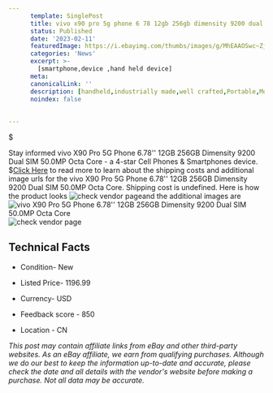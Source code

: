 ```yaml
---
      template: SinglePost
      title: vivo x90 pro 5g phone 6 78 12gb 256gb dimensity 9200 dual sim 50 0mp octa core
      status: Published
      date: '2023-02-11'
      featuredImage: https://i.ebayimg.com/thumbs/images/g/MhEAAOSwc~ZjfdFP/s-l225.jpg
      categories: 'News'
      excerpt: >-
        [smartphone,device ,hand held device]
      meta:
      canonicalLink: ''
      description: [handheld,industrially made,well crafted,Portable,Mobile,Compact,Convenient,Lightweight,Maneuverable,Man-portable,Miniature,Carriable,Hand-held,Light,Holdable,Transportable,Mobile device,Pocket-sized,On-the-go,Wireless,Cordless,Compact size,Convenient size, smartphone,device ,hand held device]
      noindex: false
      
        
---
```

$

Stay informed vivo X90 Pro 5G Phone 6.78'' 12GB 256GB Dimensity 9200 Dual SIM 50.0MP Octa Core - a 4-star Cell Phones & Smartphones device.
$[Click Here](https://www.ebay.com/itm/325435634527?hash=item4bc579b35f%3Ag%3AMhEAAOSwc%7EZjfdFP&mkevt=1&mkcid=1&mkrid=711-53200-19255-0&campid=%253CePNCampaignId%253E&customid=%253CreferenceId%253E&toolid=10049) to read more to learn about the shipping costs and additional image urls for the vivo X90 Pro 5G Phone 6.78'' 12GB 256GB Dimensity 9200 Dual SIM 50.0MP Octa Core. Shipping cost is undefined. Here is how the product looks ![check vendor page](https://i.ebayimg.com/thumbs/images/g/MhEAAOSwc~ZjfdFP/s-l225.jpg)and the additional images are![vivo X90 Pro 5G Phone 6.78'' 12GB 256GB Dimensity 9200 Dual SIM 50.0MP Octa Core](https://i.ebayimg.com/images/g/MhEAAOSwc~ZjfdFP/s-l1200.jpg)![check vendor page](https://origin-galleryplus.ebayimg.com/ws/web/325435634527_2_0_1/225x225.jpg,https://origin-galleryplus.ebayimg.com/ws/web/325435634527_3_0_1/225x225.jpg,https://origin-galleryplus.ebayimg.com/ws/web/325435634527_4_0_1/225x225.jpg,https://origin-galleryplus.ebayimg.com/ws/web/325435634527_5_0_1/225x225.jpg,https://origin-galleryplus.ebayimg.com/ws/web/325435634527_6_0_1/225x225.jpg,https://origin-galleryplus.ebayimg.com/ws/web/325435634527_7_0_1/225x225.jpg)



 ## Technical Facts 



     
      

 - Condition- New 


      

 - Listed Price- 1196.99 


      

 - Currency- USD 


      

 - Feedback score - 850 


      

 - Location - CN 


      
      

 *_This post may contain affiliate links from eBay and other third-party websites. As an eBay affiliate, we earn from qualifying purchases. Although we do our best to keep the information up-to-date and accurate, please check the date and all details with the vendor's website before making a purchase. Not all data may be accurate._*






